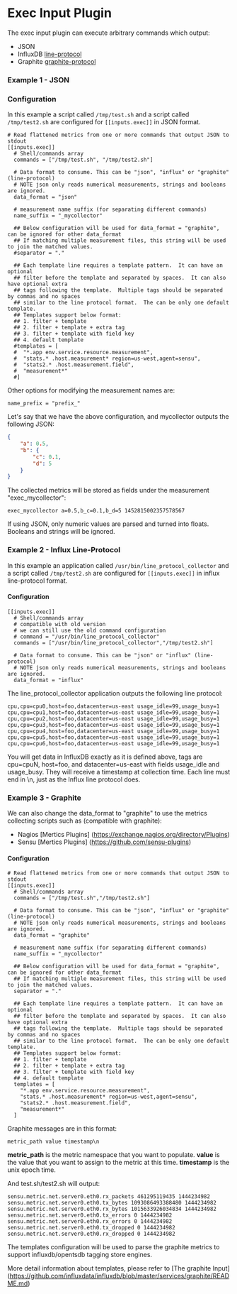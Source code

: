 # Exec Input Plugin

The exec input plugin can execute arbitrary commands which output:

* JSON
* InfluxDB [line-protocol](https://docs.influxdata.com/influxdb/v0.10/write_protocols/line/)
* Graphite [graphite-protocol](http://graphite.readthedocs.org/en/latest/feeding-carbon.html)


### Example 1 - JSON

### Configuration

In this example a script called ```/tmp/test.sh``` and a script called ```/tmp/test2.sh``` 
are configured for ```[[inputs.exec]]``` in JSON format.

```
# Read flattened metrics from one or more commands that output JSON to stdout
[[inputs.exec]]
  # Shell/commands array
  commands = ["/tmp/test.sh", "/tmp/test2.sh"]

  # Data format to consume. This can be "json", "influx" or "graphite" (line-protocol)
  # NOTE json only reads numerical measurements, strings and booleans are ignored.
  data_format = "json"

  # measurement name suffix (for separating different commands)
  name_suffix = "_mycollector"

  ## Below configuration will be used for data_format = "graphite", can be ignored for other data_format
  ## If matching multiple measurement files, this string will be used to join the matched values.
  #separator = "."

  ## Each template line requires a template pattern.  It can have an optional
  ## filter before the template and separated by spaces.  It can also have optional extra
  ## tags following the template.  Multiple tags should be separated by commas and no spaces
  ## similar to the line protocol format.  The can be only one default template.
  ## Templates support below format:
  ## 1. filter + template
  ## 2. filter + template + extra tag
  ## 3. filter + template with field key
  ## 4. default template
  #templates = [
  #  "*.app env.service.resource.measurement",
  #  "stats.* .host.measurement* region=us-west,agent=sensu",
  #  "stats2.* .host.measurement.field",
  #  "measurement*"
  #]
```

Other options for modifying the measurement names are:

```
name_prefix = "prefix_"
```

Let's say that we have the above configuration, and mycollector outputs the
following JSON:

```json
{
    "a": 0.5,
    "b": {
        "c": 0.1,
        "d": 5
    }
}
```

The collected metrics will be stored as fields under the measurement
"exec_mycollector":

```
exec_mycollector a=0.5,b_c=0.1,b_d=5 1452815002357578567
```
If using JSON, only numeric values are parsed and turned into floats. Booleans
and strings will be ignored.

### Example 2 - Influx Line-Protocol

In this example an application called ```/usr/bin/line_protocol_collector```
and a script called ```/tmp/test2.sh``` are configured for ```[[inputs.exec]]``` 
in influx line-protocol format.

#### Configuration

```
[[inputs.exec]]
  # Shell/commands array
  # compatible with old version
  # we can still use the old command configuration
  # command = "/usr/bin/line_protocol_collector"
  commands = ["/usr/bin/line_protocol_collector","/tmp/test2.sh"]

  # Data format to consume. This can be "json" or "influx" (line-protocol)
  # NOTE json only reads numerical measurements, strings and booleans are ignored.
  data_format = "influx"
```

The line_protocol_collector application outputs the following line protocol:

```
cpu,cpu=cpu0,host=foo,datacenter=us-east usage_idle=99,usage_busy=1
cpu,cpu=cpu1,host=foo,datacenter=us-east usage_idle=99,usage_busy=1
cpu,cpu=cpu2,host=foo,datacenter=us-east usage_idle=99,usage_busy=1
cpu,cpu=cpu3,host=foo,datacenter=us-east usage_idle=99,usage_busy=1
cpu,cpu=cpu4,host=foo,datacenter=us-east usage_idle=99,usage_busy=1
cpu,cpu=cpu5,host=foo,datacenter=us-east usage_idle=99,usage_busy=1
cpu,cpu=cpu6,host=foo,datacenter=us-east usage_idle=99,usage_busy=1
```

You will get data in InfluxDB exactly as it is defined above,
tags are cpu=cpuN, host=foo, and datacenter=us-east with fields usage_idle
and usage_busy. They will receive a timestamp at collection time. 
Each line must end in \n, just as the Influx line protocol does.


### Example 3 - Graphite

We can also change the data_format to "graphite" to use the metrics collecting scripts such as (compatible with graphite):

* Nagios [Mertics Plugins] (https://exchange.nagios.org/directory/Plugins)
* Sensu [Mertics Plugins] (https://github.com/sensu-plugins)


#### Configuration
```
# Read flattened metrics from one or more commands that output JSON to stdout
[[inputs.exec]]
  # Shell/commands array
  commands = ["/tmp/test.sh","/tmp/test2.sh"]

  # Data format to consume. This can be "json", "influx" or "graphite" (line-protocol)
  # NOTE json only reads numerical measurements, strings and booleans are ignored.
  data_format = "graphite"

  # measurement name suffix (for separating different commands)
  name_suffix = "_mycollector"

  ## Below configuration will be used for data_format = "graphite", can be ignored for other data_format
  ## If matching multiple measurement files, this string will be used to join the matched values.
  separator = "."

  ## Each template line requires a template pattern.  It can have an optional
  ## filter before the template and separated by spaces.  It can also have optional extra
  ## tags following the template.  Multiple tags should be separated by commas and no spaces
  ## similar to the line protocol format.  The can be only one default template.
  ## Templates support below format:
  ## 1. filter + template
  ## 2. filter + template + extra tag
  ## 3. filter + template with field key
  ## 4. default template
  templates = [
    "*.app env.service.resource.measurement",
    "stats.* .host.measurement* region=us-west,agent=sensu",
    "stats2.* .host.measurement.field",
    "measurement*"
  ]
```
Graphite messages are in this format:

```
metric_path value timestamp\n
```

__metric_path__ is the metric namespace that you want to populate.
__value__ is the value that you want to assign to the metric at this time.
__timestamp__ is the unix epoch time.

And test.sh/test2.sh will output:

```
sensu.metric.net.server0.eth0.rx_packets 461295119435 1444234982
sensu.metric.net.server0.eth0.tx_bytes 1093086493388480 1444234982
sensu.metric.net.server0.eth0.rx_bytes 1015633926034834 1444234982
sensu.metric.net.server0.eth0.tx_errors 0 1444234982
sensu.metric.net.server0.eth0.rx_errors 0 1444234982
sensu.metric.net.server0.eth0.tx_dropped 0 1444234982
sensu.metric.net.server0.eth0.rx_dropped 0 1444234982
```

The templates configuration will be used to parse the graphite metrics to support influxdb/opentsdb tagging store engines.

More detail information about templates, please refer to [The graphite Input] (https://github.com/influxdata/influxdb/blob/master/services/graphite/README.md)
